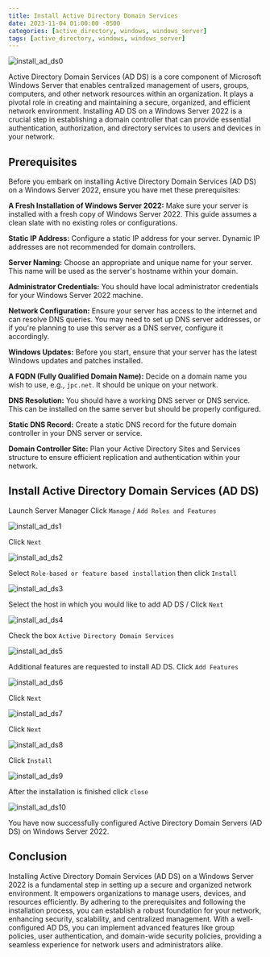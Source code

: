 ```yaml
---
title: Install Active Directory Domain Services
date: 2023-11-04 01:00:00 -0500
categories: [active_directory, windows, windows_server]
tags: [active_directory, windows, windows_server]
---
```


![install_ad_ds0](/assets/img/posts/2023/install_active_directory_domain_services/install_ad_ds0.png)


Active Directory Domain Services (AD DS) is a core component of Microsoft Windows Server that enables centralized management of users, groups, computers, and other network resources within an organization. It plays a pivotal role in creating and maintaining a secure, organized, and efficient network environment. Installing AD DS on a Windows Server 2022 is a crucial step in establishing a domain controller that can provide essential authentication, authorization, and directory services to users and devices in your network.


## Prerequisites
Before you embark on installing Active Directory Domain Services (AD DS) on a Windows Server 2022, ensure you have met these prerequisites:

**A Fresh Installation of Windows Server 2022:** Make sure your server is installed with a fresh copy of Windows Server 2022. This guide assumes a clean slate with no existing roles or configurations.

**Static IP Address:** Configure a static IP address for your server. Dynamic IP addresses are not recommended for domain controllers.

**Server Naming:** Choose an appropriate and unique name for your server. This name will be used as the server's hostname within your domain.

**Administrator Credentials:** You should have local administrator credentials for your Windows Server 2022 machine.

**Network Configuration:** Ensure your server has access to the internet and can resolve DNS queries. You may need to set up DNS server addresses, or if you're planning to use this server as a DNS server, configure it accordingly.

**Windows Updates:** Before you start, ensure that your server has the latest Windows updates and patches installed.

**A FQDN (Fully Qualified Domain Name):** Decide on a domain name you wish to use, e.g., `jpc.net`. It should be unique on your network.

**DNS Resolution:** You should have a working DNS server or DNS service. This can be installed on the same server but should be properly configured.

**Static DNS Record:** Create a static DNS record for the future domain controller in your DNS server or service.

**Domain Controller Site:** Plan your Active Directory Sites and Services structure to ensure efficient replication and authentication within your network.


## Install Active Directory Domain Services (AD DS)

Launch Server Manager
Click `Manage` / `Add Roles and Features`

![install_ad_ds1](/assets/img/posts/2023/install_active_directory_domain_services/install_ad_ds1.png)

Click `Next`

![install_ad_ds2](/assets/img/posts/2023/install_active_directory_domain_services/install_ad_ds2.png)

Select `Role-based or feature based installation` then click `Install`

![install_ad_ds3](/assets/img/posts/2023/install_active_directory_domain_services/install_ad_ds3.png)

Select the host in which you would like to add AD DS / Click `Next`

![install_ad_ds4](/assets/img/posts/2023/install_active_directory_domain_services/install_ad_ds4.png)

Check the box `Active Directory Domain Services`

![install_ad_ds5](/assets/img/posts/2023/install_active_directory_domain_services/install_ad_ds5.png)

Additional features are requested to install AD DS. Click `Add Features`

![install_ad_ds6](/assets/img/posts/2023/install_active_directory_domain_services/install_ad_ds6.png)

Click `Next`

![install_ad_ds7](/assets/img/posts/2023/install_active_directory_domain_services/install_ad_ds7.png)

Click `Next`

![install_ad_ds8](/assets/img/posts/2023/install_active_directory_domain_services/install_ad_ds8.png)

Click `Install`

![install_ad_ds9](/assets/img/posts/2023/install_active_directory_domain_services/install_ad_ds9.png)

After the installation is finished click `close`

![install_ad_ds10](/assets/img/posts/2023/install_active_directory_domain_services/install_ad_ds10.png)

You have now successfully configured Active Directory Domain Servers (AD DS) on Windows Server 2022.


## Conclusion

Installing Active Directory Domain Services (AD DS) on a Windows Server 2022 is a fundamental step in setting up a secure and organized network environment. It empowers organizations to manage users, devices, and resources efficiently. By adhering to the prerequisites and following the installation process, you can establish a robust foundation for your network, enhancing security, scalability, and centralized management. With a well-configured AD DS, you can implement advanced features like group policies, user authentication, and domain-wide security policies, providing a seamless experience for network users and administrators alike.

